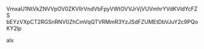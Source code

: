 VmxaU1NtVkZNVVpOV0ZKVllrVndVbFpyVWtOVVJrVjVUVmhrYVdKVldYcFZS
bEYzVXpCT2RGSnRNV0ZhCmVqQTVRMmR3YzJSdFZUMEtDbVJuY2c9PQoKY2lp

alx
